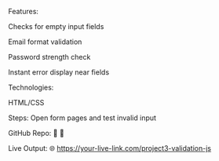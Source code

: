 
Features:

Checks for empty input fields

Email format validation

Password strength check

Instant error display near fields

Technologies:


HTML/CSS

Steps:
Open form pages and test invalid input

GitHub Repo:
🔗 
🔗

Live Output:
🌐 https://your-live-link.com/project3-validation-js

